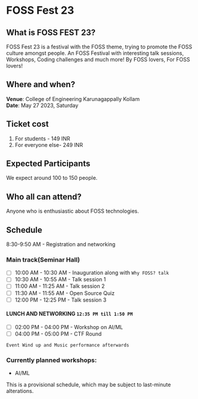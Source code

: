 # FOSS Fest 23

## What is FOSS FEST 23?

FOSS Fest 23 is a festival with the FOSS theme, trying to promote the FOSS culture amongst people. 
An FOSS Festival with interesting talk sessions, Workshops, Coding challenges and much more!
By FOSS lovers, For FOSS lovers!

## Where and when?
**Venue**: College of Engineering Karunagappally Kollam <br>
**Date**: May 27 2023, Saturday 

## Ticket cost
1. For students - 149 INR 
2. For everyone else- 249 INR

## Expected Participants
We expect around 100 to 150 people.

## Who all can attend?
Anyone who is enthusiastic about FOSS technologies. 

## Schedule 
8:30-9:50 AM - Registration and networking
### Main track(Seminar Hall)
- [ ] 10:00 AM - 10:30 AM - Inauguration along with `Why FOSS? talk`
- [ ] 10:30 AM - 10:55 AM - Talk session 1
- [ ] 11:00 AM - 11:25 AM - Talk session 2
- [ ] 11:30 AM - 11:55 AM - Open Source Quiz
- [ ] 12:00 PM - 12:25 PM - Talk session 3

#### **LUNCH AND NETWORKING** `12:35 PM till 1:50 PM`

- [ ] 02:00 PM - 04:00 PM - Workshop on AI/ML
- [ ] 04:00 PM - 05:00 PM - CTF Round

`Event Wind up and Music performance afterwards` 


 



### Currently planned workshops:
* AI/ML

This is a provisional schedule, which may be subject to last-minute alterations.
